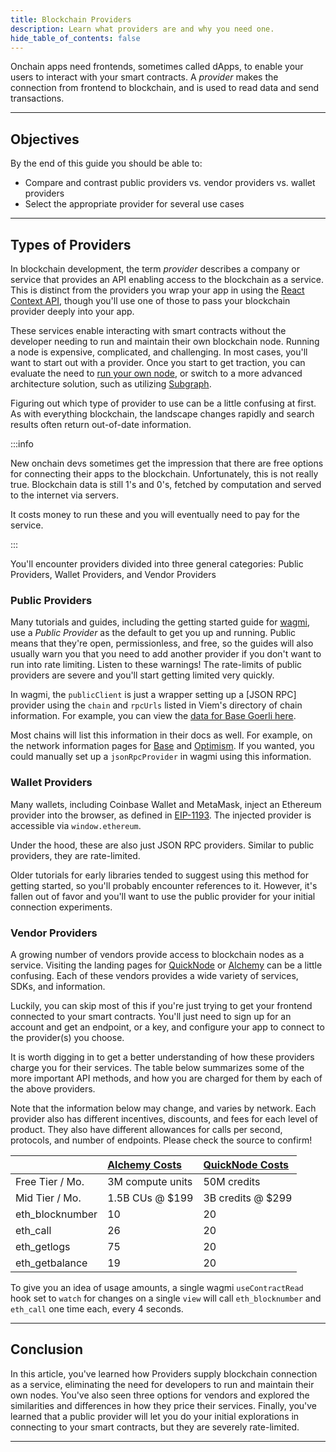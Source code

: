 ```yaml
---
title: Blockchain Providers
description: Learn what providers are and why you need one.
hide_table_of_contents: false
---
```


Onchain apps need frontends, sometimes called dApps, to enable your users to interact with your smart contracts. A _provider_ makes the connection from frontend to blockchain, and is used to read data and send transactions.

---

## Objectives

By the end of this guide you should be able to:

- Compare and contrast public providers vs. vendor providers vs. wallet providers
- Select the appropriate provider for several use cases

---

## Types of Providers

In blockchain development, the term _provider_ describes a company or service that provides an API enabling access to the blockchain as a service. This is distinct from the providers you wrap your app in using the [React Context API], though you'll use one of those to pass your blockchain provider deeply into your app.

These services enable interacting with smart contracts without the developer needing to run and maintain their own blockchain node. Running a node is expensive, complicated, and challenging. In most cases, you'll want to start out with a provider. Once you start to get traction, you can evaluate the need to [run your own node], or switch to a more advanced architecture solution, such as utilizing [Subgraph].

Figuring out which type of provider to use can be a little confusing at first. As with everything blockchain, the landscape changes rapidly and search results often return out-of-date information.

:::info

New onchain devs sometimes get the impression that there are free options for connecting their apps to the blockchain. Unfortunately, this is not really true. Blockchain data is still 1's and 0's, fetched by computation and served to the internet via servers.

It costs money to run these and you will eventually need to pay for the service.

:::

You'll encounter providers divided into three general categories: Public Providers, Wallet Providers, and Vendor Providers

### Public Providers

Many tutorials and guides, including the getting started guide for [wagmi], use a _Public Provider_ as the default to get you up and running. Public means that they're open, permissionless, and free, so the guides will also usually warn you that you need to add another provider if you don't want to run into rate limiting. Listen to these warnings! The rate-limits of public providers are severe and you'll start getting limited very quickly.

In wagmi, the `publicClient` is just a wrapper setting up a [JSON RPC] provider using the `chain` and `rpcUrls` listed in Viem's directory of chain information. For example, you can view the [data for Base Goerli here].

Most chains will list this information in their docs as well. For example, on the network information pages for [Base] and [Optimism]. If you wanted, you could manually set up a `jsonRpcProvider` in wagmi using this information.

### Wallet Providers

Many wallets, including Coinbase Wallet and MetaMask, inject an Ethereum provider into the browser, as defined in [EIP-1193]. The injected provider is accessible via `window.ethereum`.

Under the hood, these are also just JSON RPC providers. Similar to public providers, they are rate-limited.

Older tutorials for early libraries tended to suggest using this method for getting started, so you'll probably encounter references to it. However, it's fallen out of favor and you'll want to use the public provider for your initial connection experiments.

### Vendor Providers

A growing number of vendors provide access to blockchain nodes as a service. Visiting the landing pages for [QuickNode] or [Alchemy] can be a little confusing. Each of these vendors provides a wide variety of services, SDKs, and information.

Luckily, you can skip most of this if you're just trying to get your frontend connected to your smart contracts. You'll just need to sign up for an account and get an endpoint, or a key, and configure your app to connect to the provider(s) you choose.

It is worth digging in to get a better understanding of how these providers charge you for their services. The table below summarizes some of the more important API methods, and how you are charged for them by each of the above providers.

Note that the information below may change, and varies by network. Each provider also has different incentives, discounts, and fees for each level of product. They also have different allowances for calls per second, protocols, and number of endpoints. Please check the source to confirm!

|                 | [Alchemy Costs]  | [QuickNode Costs] |
| :-------------- | :--------------- | :---------------- |
| Free Tier / Mo. | 3M compute units | 50M credits       |
| Mid Tier / Mo.  | 1.5B CUs @ $199  | 3B credits @ $299 |
| eth_blocknumber | 10               | 20                |
| eth_call        | 26               | 20                |
| eth_getlogs     | 75               | 20                |
| eth_getbalance  | 19               | 20                |

To give you an idea of usage amounts, a single wagmi `useContractRead` hook set to `watch` for changes on a single `view` will call `eth_blocknumber` and `eth_call` one time each, every 4 seconds.

---

## Conclusion

In this article, you've learned how Providers supply blockchain connection as a service, eliminating the need for developers to run and maintain their own nodes. You've also seen three options for vendors and explored the similarities and differences in how they price their services. Finally, you've learned that a public provider will let you do your initial explorations in connecting to your smart contracts, but they are severely rate-limited.

---

[Subgraph]: https://thegraph.com/docs/en/developing/creating-a-subgraph/
[wagmi]: https://wagmi.sh/react/getting-started#configure-chains
[data for Base Goerli here]: https://github.com/wagmi-dev/viem/blob/main/src/chains/definitions/baseGoerli.ts
[Base]: https://docs.base.org/network-information
[Optimism]: https://community.optimism.io/docs/useful-tools/networks/
[EIP-1193]: https://eips.ethereum.org/EIPS/eip-1193
[Alchemy]: https://www.alchemy.com/
[QuickNode]: https://www.quicknode.com/
[Alchemy Costs]: https://docs.alchemy.com/reference/compute-unit-costs
[QuickNode Costs]: https://www.quicknode.com/api-credits/base
[smart contract development]: https://base.org/camp
[run your own node]: https://docs.base.org/guides/run-a-base-node
[React Context API]: https://react.dev/learn/passing-data-deeply-with-context
